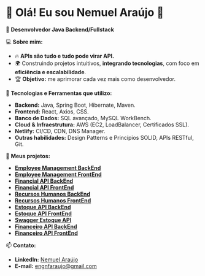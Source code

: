 # 👋 Olá! Eu sou Nemuel Araújo 🚀

🎯 **Desenvolvedor Java Backend/Fullstack**  

💻 **Sobre mim:**  
- 🔥 **APIs são tudo e tudo pode virar API.**  
- 🌍 Construindo projetos intuitivos, **integrando tecnologias**, com foco em **eficiência e escalabilidade**.  
- 🏆 **Objetivo:** me aprimorar cada vez mais como desenvolvedor.  

🚀 **Tecnologias e Ferramentas que utilizo:**  
- **Backend:** Java, Spring Boot, Hibernate, Maven.  
- **Frontend:** React, Axios, CSS.  
- **Banco de Dados:** SQL avançado, MySQL WorkBench.  
- **Cloud & Infraestrutura:** AWS (EC2, LoadBalancer, Certificados SSL).  
- **Netlify:** CI/CD, CDN, DNS Manager.  
- **Outras habilidades:** Design Patterns e Princípios SOLID, APIs RESTful, Git.  

📂 **Meus projetos:**  
- [**Employee Management BackEnd**](https://github.com/NemoBJJ/EmployeeManagementAPI)  
- [**Employee Management FrontEnd**](https://github.com/NemoBJJ/FrontEndEmployee)  
- [**Financial API BackEnd**](https://github.com/NemoBJJ/financialApiBack)  
- [**Financial API FrontEnd**](https://github.com/NemoBJJ/nemiapiingfinancial)  
- [**Recursos Humanos BackEnd**](https://github.com/NemoBJJ/FuncionarioProject)  
- [**Recursos Humanos FrontEnd**](https://github.com/NemoBJJ/FuncionarioProject-FrontEnd)  
- [**Estoque API BackEnd**](https://github.com/NemoBJJ/Estoque-API)  
- [**Estoque API FrontEnd**](https://github.com/NemoBJJ/estqfinalfront)  
- [**Swagger Estoque API**](https://apistq.neemindev.com/swagger-ui/index.html)  
- [**Financeiro API BackEnd**](https://github.com/NemoBJJ/financeiro-backend)  
- [**Financeiro API FrontEnd**](https://github.com/NemoBJJ/financeiro-frontend)  

📫 **Contato:**  
- **LinkedIn:** [Nemuel Araújo](https://www.linkedin.com/in/nemuel-araujo/?locale=en_US)  
- **E-mail:** engnfaraujo@gmail.com  
